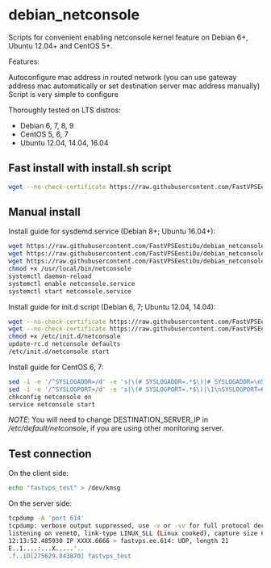 # debian_netconsole

Scripts for convenient enabling netconsole kernel feature on Debian 6+, Ubuntu 12.04+ and CentOS 5+.

Features:

Autoconfigure mac address in routed network (you can use gateway address mac automatically or set destination server mac address manually)
Script is very simple to configure 

Thoroughly tested on LTS distros:
- Debian 6, 7, 8, 9
- CentOS 5, 6, 7
- Ubuntu 12.04, 14.04, 16.04

## Fast install with install.sh script
```bash
wget --no-check-certificate https://raw.githubusercontent.com/FastVPSEestiOu/debian_netconsole/master/install.sh -O /tmp/netconsole_install.sh && bash /tmp/netconsole_install.sh && rm --force /tmp/netconsole_install.sh
```

## Manual install
Install guide for sysdemd.service (Debian 8+; Ubuntu 16.04+):
```bash
wget https://raw.githubusercontent.com/FastVPSEestiOu/debian_netconsole/master/netconsole_conf -O /etc/default/netconsole --no-check-certificate -q
wget https://raw.githubusercontent.com/FastVPSEestiOu/debian_netconsole/master/netconsole.service -O /etc/systemd/system/netconsole.service --no-check-certificate -q
wget https://raw.githubusercontent.com/FastVPSEestiOu/debian_netconsole/master/netconsole.sh -O /usr/local/bin/netconsole --no-check-certificate -q
chmod +x /usr/local/bin/netconsole
systemctl daemon-reload
systemctl enable netconsole.service
systemctl start netconsole.service
```

Install guide for init.d script (Debian 6, 7; Ubuntu 12.04, 14.04):
```bash
wget --no-check-certificate https://raw.githubusercontent.com/FastVPSEestiOu/debian_netconsole/master/netconsole_conf -O/etc/default/netconsole
wget --no-check-certificate https://raw.githubusercontent.com/FastVPSEestiOu/debian_netconsole/master/netconsole_sysv -O/etc/init.d/netconsole
chmod +x /etc/init.d/netconsole
update-rc.d netconsole defaults
/etc/init.d/netconsole start
```

Install guide for CentOS 6, 7:
```bash
sed -i -e '/^SYSLOGADDR=/d' -e 's|\(# SYSLOGADDR=.*$\)|# SYSLOGADDR=\nSYSLOGADDR=148.251.39.245|g' /etc/sysconfig/netconsole
sed -i -e '/^SYSLOGPORT=/d' -e 's|\(# SYSLOGPORT=.*$\)|\1\nSYSLOGPORT=614|g' /etc/sysconfig/netconsole
chkconfig netconsole on
service netconsole start
```

*NOTE*: You will need to change DESTINATION_SERVER_IP in */etc/default/netconsole*, if you are using other monitoring server.



## Test connection
On the client side:
```bash
echo "fastvps_test" > /dev/kmsg 
```

On the server side:
```bash
tcpdump -A 'port 614' 
tcpdump: verbose output suppressed, use -v or -vv for full protocol decode
listening on venet0, link-type LINUX_SLL (Linux cooked), capture size 65535 bytes
12:13:52.485930 IP XXXX.6666 > fastvps.ee.614: UDP, length 21
E..1....:...X.....'..
.f..iD[275629.843870] fastvps_test
```
